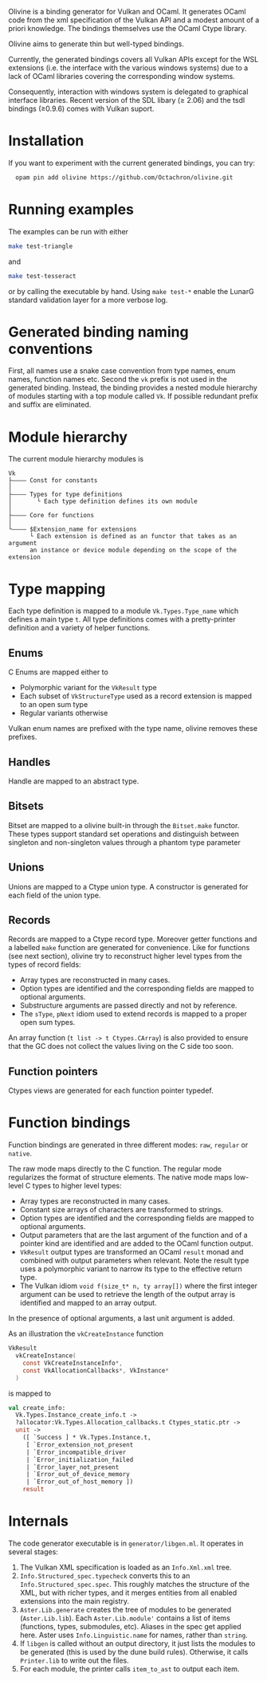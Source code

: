 
Olivine is a binding generator for Vulkan and OCaml.
It generates OCaml code from the xml specification of the Vulkan API and a modest
amount of a priori knowledge.
The bindings themselves use the OCaml Ctype library.

Olivine aims to generate thin but well-typed bindings.

Currently, the generated bindings covers all Vulkan APIs except for the WSL
extensions (i.e. the interface with the various windows systems) due to a lack
of OCaml libraries covering the corresponding window systems.

Consequently, interaction with windows system is delegated to graphical
interface libraries.
Recent version of the SDL libary (≥ 2.06) and the tsdl bindings (≥0.9.6)
comes with Vulkan suport.

# Installation

If you want to experiment with the current generated bindings, you can try:

```bash
  opam pin add olivine https://github.com/Octachron/olivine.git
```

# Running examples

The examples can be run with either

```bash
make test-triangle
```
and
```bash
make test-tesseract
```

or by calling the executable by hand. Using `make test-*` enable the LunarG standard
validation layer for a more verbose log.


# Generated binding naming conventions

First, all names use a snake case convention from type names, enum names, function
names etc. Second the `vk` prefix is not used in the generated binding. Instead,
the binding provides a nested module hierarchy of modules starting with a top
module called `Vk`. If possible redundant prefix and suffix are eliminated.

# Module hierarchy

The current module hierarchy modules is

```
Vk
├———— Const for constants
│
├———— Types for type definitions
│       └ Each type definition defines its own module
│
├———— Core for functions
│
└———— $Extension_name for extensions
      └ Each extension is defined as an functor that takes as an argument
      an instance or device module depending on the scope of the extension
```

# Type mapping

Each type definition is mapped to a module `Vk.Types.Type_name` which defines a main type `t`.
All type definitions comes with a pretty-printer definition and
a variety of helper functions.

## Enums

C Enums are mapped either to

  * Polymorphic variant for the `VkResult` type
  * Each subset of `VkStructureType` used as a record extension is mapped to an open sum type
  * Regular variants otherwise

Vulkan enum names are prefixed with the type name, olivine removes these prefixes.

## Handles

Handle are mapped to an abstract type.

## Bitsets

Bitset are mapped to a olivine built-in through the `Bitset.make` functor.
These types support standard set operations and distinguish
between singleton and non-singleton values through a phantom type parameter

## Unions

Unions are mapped to a Ctype union type.
A constructor is generated for each field of the union type.

## Records

Records are mapped to a Ctype record type.
Moreover getter functions and a labelled `make` function are generated
for convenience. Like for functions (see next section), olivine
try to reconstruct higher level types from the types of record fields:

   * Array types are reconstructed in many cases.
   * Option types are identified and the corresponding fields are
     mapped to optional arguments.
   * Substructure arguments are passed directly and not by reference.
   * The `sType`, `pNext` idiom used to extend records is mapped to a proper
   open sum types.

An array function (`t list -> t Ctypes.CArray`) is also provided to ensure that
the GC does not collect the values living on the C side too soon.

## Function pointers

Ctypes views are generated for each function pointer typedef.

# Function bindings

Function bindings are generated in three different modes: `raw`, `regular` or
`native`.

The raw mode maps directly to the C function.
The regular mode regularizes the format of structure elements.
The native mode maps low-level C types to higher level types:


* Array types are reconstructed in many cases.
* Constant size arrays of characters are transformed to strings.
* Option types are identified and the corresponding fields are
  mapped to optional arguments.
* Output parameters that are the last argument of the function and of a pointer
  kind are identified and are added to the OCaml function output.
* `VkResult` output types are transformed an OCaml `result` monad
   and combined with output parameters when relevant. Note the result type
   uses a polymorphic variant to narrow its type to the effective return type.
* The Vulkan idiom `void f(size_t* n, ty array[])` where the first integer
  argument can be used to retrieve the length of the output array is identified
  and mapped to an array output.

In the presence of optional arguments, a last unit argument is added.

As an illustration the `vkCreateInstance` function
```C
VkResult
  vkCreateInstance(
    const VkCreateInstanceInfo*,
    const VkAllocationCallbacks*, VkInstance*
  )
```

is mapped to

```OCaml
val create_info:
  Vk.Types.Instance_create_info.t ->
  ?allocator:Vk.Types.Allocation_callbacks.t Ctypes_static.ptr ->
  unit ->
    ([ `Success ] * Vk.Types.Instance.t,
     [ `Error_extension_not_present
     | `Error_incompatible_driver
     | `Error_initialization_failed
     | `Error_layer_not_present
     | `Error_out_of_device_memory
     | `Error_out_of_host_memory ])
    result
```

# Internals

The code generator executable is in `generator/libgen.ml`.
It operates in several stages:

1. The Vulkan XML specification is loaded as an `Info.Xml.xml` tree.
2. `Info.Structured_spec.typecheck` converts this to an `Info.Structured_spec.spec`.
   This roughly matches the structure of the XML, but with richer types,
   and it merges entities from all enabled extensions into the main registry.
3. `Aster.Lib.generate` creates the tree of modules to be generated (`Aster.Lib.lib`).
   Each `Aster.Lib.module'` contains a list of items (functions, types, submodules, etc).
   Aliases in the spec get applied here.
   Aster uses `Info.Linguistic.name` for names, rather than `string`.
4. If `libgen` is called without an output directory, it just lists the modules to be generated
   (this is used by the dune build rules).
   Otherwise, it calls `Printer.lib` to write out the files.
5. For each module, the printer calls `item_to_ast` to output each item.
